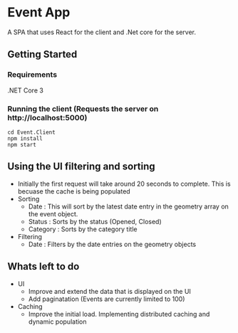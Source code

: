 # Event App

A SPA that uses React for the client and .Net core for the server.

## Getting Started

### Requirements 
.NET Core 3

### Running the client (Requests the server on http://localhost:5000)

```
cd Event.Client
npm install
npm start
```

## Using the UI filtering and sorting
- Initially the first request will take around 20 seconds to complete. This is becuase the cache is being populated
- Sorting
  - Date : This will sort by the latest date entry in the geometry array on the event object.
  - Status : Sorts by the status (Opened, Closed)
  - Category : Sorts by the category title
- Filtering
  - Date : Filters by the date entries on the geometry objects


## Whats left to do
- UI
  - Improve and extend the data that is displayed on the UI
  - Add paginatation (Events are currently limited to 100)
- Caching
  - Improve the initial load. Implementing distributed caching and dynamic population 





